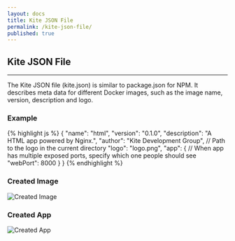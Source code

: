 ```yaml
---
layout: docs
title: Kite JSON File
permalink: /kite-json-file/
published: true
---
```


## Kite JSON File

---

The Kite JSON file (kite.json) is similar to package.json for NPM. It describes
meta data for different Docker images, such as the image name, version,
description and logo.

### Example

{% highlight js %}
{
  "name": "html",
  "version": "0.1.0",
  "description": "A HTML app powered by Nginx.",
  "author": "Kite Development Group",
  // Path to the logo in the current directory
  "logo": "logo.png",
  "app": {
    // When app has multiple exposed ports, specify which one people should see
    "webPort": 8000
  }
}
{% endhighlight %}

### Created Image

![Created Image](/img/kite-json-file/created-image.png)

### Created App

![Created App](/img/kite-json-file/created-app.png)
